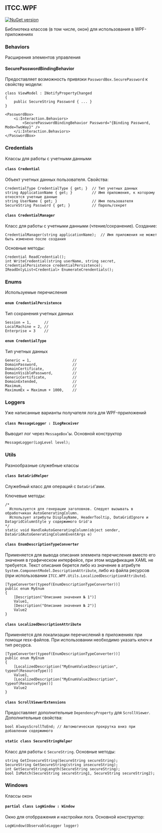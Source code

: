 ﻿## ITCC.WPF

[![NuGet version](https://badge.fury.io/nu/ITCC.WPF.svg)](https://badge.fury.io/nu/ITCC.WPF)

Библиотека классов (в том числе, окон) для использования в WPF-приложениях

### Behaviors

Расширения элементов управления

#### SecurePasswordBindingBehavior

Предоставляет возможность привязки `PasswordBox.SecurePassword` к свойству модели:

```
class ViewModel : INotifyPropertyChanged
{
	public SecureString Password { ... }
}
```

```
<PasswordBox>
	<i:Interaction.Behaviors>
		<SecurePasswordBindingBehavior Password="{Binding Password, Mode=TwoWay}" />
	</i:Interaction.Behaviors>
</PasswordBox>
```


### Credentials

Классы для работы с учетными данными

#### `class Credential`

Объект учетных данных пользователя. Свойства:

```
CredentialType CredentialType { get; }  // Тип учетных данных
string ApplicationName { get; }         // Имя приложения, к которому относятся учетные данные
string UserName { get; }                // Имя пользователя
SecureString Password { get; }          // Пароль/секрет
```

#### `class CredentialManager`

Класс для работы с учетными данными (чтение/сохранение). Создание:

```
CredentialManager(string applicationName);  // Имя приложения не может быть изменено после создания
```

Основные методы:

```
Credential ReadCredential();
int WriteCredential(string userName, string secret, CredentialPersistence credentialPersistence);
IReadOnlyList<Credential> EnumerateCrendentials();
```

### Enums

Используемые перечисления

#### `enum CredentialPersistence`

Тип сохранения учетных данных

```
Session = 1,      //
LocalMachine = 2, //
Enterprise = 3    //
```

#### `enum CredentialType`

Тип учетных данных

```
Generic = 1,                   //
DomainPassword,                //
DomainCertificate,             //
DomainVisiblePassword,         //
GenericCertificate,            //
DomainExtended,                //
Maximum,                       //
MaximumEx = Maximum + 1000,    //
```

### Loggers

Уже написанные варианты получателя лога для WPF-прриложений

#### `class MessageLogger : ILogReceiver`

Выводит лог через `MessageBox`'ы. Основной конструктор 
```
MessageLogger(LogLevel level);
```

### Utils

Разнообразные служебные классы

#### `class DataGridHelper`

Служебный класс для операций с `DataGrid`'ами.

Ключевые методы:

```
/*
  Используется для генерации заголовков. Следует вызывать в обработчиках AutoGeneratingColumn.
  Использует атрибуты DisplayName, HeaderTooltip, DataGridIgnore и DatagridColumnStyle у содержимого Grid'а
*/
static void HandleAutoGeneratingColumn(object sender, DataGridAutoGeneratingColumnEventArgs e)
```


#### `class EnumDescriptionTypeConverter`

Применяется для вывода описания элемента перечисления вместо его значения в графическом интерфейсе, при этом модификация XAML не требуется. Текст описания берется либо из значение в атрибуте `System.ComponentModel.DescriptionAttribute`, либо из файла ресурсов (при использовании `ITCC.WPF.Utils.LocalizedDescriptionAttribute`).

```
[TypeConverter(typeof(EnumDescriptionTypeConverter))]
public enum MyEnum
{
    [Description("Описание значения № 1")]
    Value1,
    [Description("Описание значения № 2")]
    Value2
}
```


#### `class LocalizedDescriptionAttribute`

Применяется для локализации перечислений в приложениях при помощи resx-файлов. При использовании необходимо указать ключ и тип ресурса.

```
[TypeConverter(typeof(EnumDescriptionTypeConverter))]
public enum MyEnum
{
    [LocalizedDescription("MyEnumValue1Description", typeof(ResourceType))]
    Value1,
    [LocalizedDescription("MyEnumValue2Description", typeof(ResourceType))]
    Value2
}
```

#### `class ScrollViewerExtensions`

Предоставляет дополнительные `DependencyProperty` для `ScrollViewer`. Дополнительные свойства:

```
bool AlwaysScrollToEnd; // Автоматическая прокрутка вниз при добавлении содержимого
```

#### `static class SecureStringHelper`

Класс для работы с `SecureString`. Основные методы:

```
string GetInsecureString(SecureString secureString);
SecureString GetSecureString(string insecureString);
int GetSecureStringLength(SecureString secureString);
bool IsMatch(SecureString secureString1, SecureString secureString2);
```

### Windows

Классы окон

#### `partial class LogWindow : Window`

Окно для отобрражения и настройки лога. Основной конструктор:

```
LogWindow(ObservableLogger logger)
```
